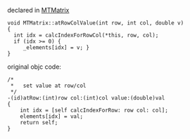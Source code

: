 
declared in [MTMatrix](MTMatrix.hpp.md)

~~~ { .cpp }
void MTMatrix::atRowColValue(int row, int col, double v)
{
  int idx = calcIndexForRowCol(*this, row, col);
  if (idx >= 0) {
     _elements[idx] = v; }
}
~~~


original objc code:

~~~ { .ObjectiveC }
/*
 *   set value at row/col
 */
-(id)atRow:(int)row col:(int)col value:(double)val
{
	int idx = [self calcIndexForRow: row col: col];
	elements[idx] = val;
	return self;
}
~~~
